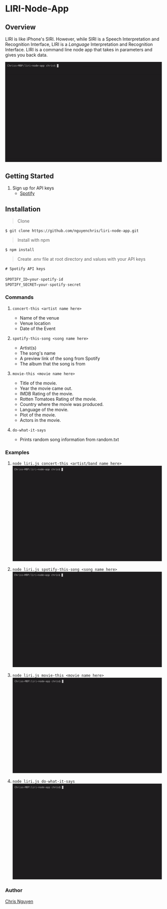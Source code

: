 # LIRI-Node-App

## Overview

LIRI is like iPhone's SIRI. However, while SIRI is a Speech Interpretation and Recognition Interface, LIRI is a _Language_ Interpretation and Recognition Interface. LIRI is a command line node app that takes in parameters and gives you back data. 

![](images/liri-movie.gif)

## Getting Started

1. Sign up for API keys
    * [Spotify](https://developer.spotify.com/)

## Installation

> Clone

```shell
$ git clone https://github.com/nguyenchris/liri-node-app.git
```

> Install with npm

```shell
$ npm install
```

> Create .env file at root directory and values with your API keys

```js
# Spotify API keys

SPOTIFY_ID=your-spotify-id
SPOTIFY_SECRET=your-spotify-secret
```


### Commands

1. `concert-this <artist name here>`

     * Name of the venue
     * Venue location
     * Date of the Event

2. `spotify-this-song <song name here>`

     * Artist(s)
     * The song's name
     * A preview link of the song from Spotify
     * The album that the song is from

3. `movie-this <movie name here>`

    * Title of the movie.
    * Year the movie came out.
    * IMDB Rating of the movie.
    * Rotten Tomatoes Rating of the movie.
    * Country where the movie was produced.
    * Language of the movie.
    * Plot of the movie.
    * Actors in the movie.

4. `do-what-it-says`

    * Prints random song information from random.txt


### Examples

1. `node liri.js concert-this <artist/band name here>`
![](images/liri-concert.gif)

2. `node liri.js spotify-this-song <song name here>`
![](images/liri-spotify.gif)

3. `node liri.js movie-this <movie name here>`
![](images/liri-movie.gif)

4. `node liri.js do-what-it-says`
![](images/liri-dowhat.gif)



### Author
[Chris Nguyen](https://github.com/nguyenchris)


